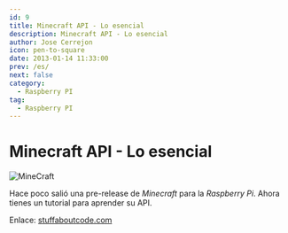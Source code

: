 ```yaml
---
id: 9
title: Minecraft API - Lo esencial
description: Minecraft API - Lo esencial
author: Jose Cerrejon
icon: pen-to-square
date: 2013-01-14 11:33:00
prev: /es/
next: false
category:
  - Raspberry PI
tag:
  - Raspberry PI
---
```


# Minecraft API - Lo esencial

![MineCraft](/images/minecraft.jpg)

Hace poco salió una pre-release de *Minecraft* para la *Raspberry Pi*. Ahora tienes un tutorial para aprender su API.

Enlace: [stuffaboutcode.com](http://www.stuffaboutcode.com/2013/01/raspberry-pi-minecraft-api-basics.html)
